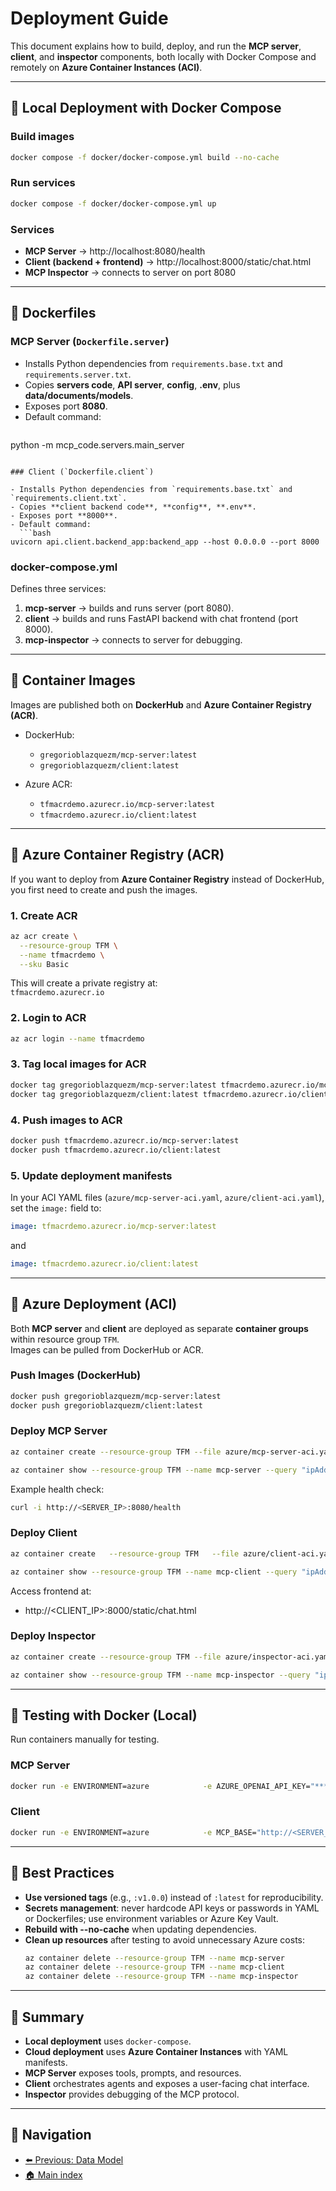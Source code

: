 # Deployment Guide

This document explains how to build, deploy, and run the **MCP server**,
**client**, and **inspector** components, both locally with Docker
Compose and remotely on **Azure Container Instances (ACI)**.

------------------------------------------------------------------------

## 🔹 Local Deployment with Docker Compose

### Build images

```bash
docker compose -f docker/docker-compose.yml build --no-cache
```

### Run services

```bash
docker compose -f docker/docker-compose.yml up
```

### Services

- **MCP Server** → http://localhost:8080/health  
- **Client (backend + frontend)** → http://localhost:8000/static/chat.html  
- **MCP Inspector** → connects to server on port 8080

------------------------------------------------------------------------

## 🔹 Dockerfiles

### MCP Server (`Dockerfile.server`)

- Installs Python dependencies from `requirements.base.txt` and `requirements.server.txt`.  
- Copies **servers code**, **API server**, **config**, **.env**, plus **data/documents/models**.  
- Exposes port **8080**.  
- Default command:  
  ```bash
python -m mcp_code.servers.main_server
```

### Client (`Dockerfile.client`)

- Installs Python dependencies from `requirements.base.txt` and `requirements.client.txt`.  
- Copies **client backend code**, **config**, **.env**.  
- Exposes port **8000**.  
- Default command:  
  ```bash
uvicorn api.client.backend_app:backend_app --host 0.0.0.0 --port 8000
```

### docker-compose.yml

Defines three services:  
1. **mcp-server** → builds and runs server (port 8080).  
2. **client** → builds and runs FastAPI backend with chat frontend (port 8000).  
3. **mcp-inspector** → connects to server for debugging.

------------------------------------------------------------------------

## 🔹 Container Images

Images are published both on **DockerHub** and **Azure Container Registry (ACR)**.

- DockerHub:  
  - `gregorioblazquezm/mcp-server:latest`  
  - `gregorioblazquezm/client:latest`  

- Azure ACR:  
  - `tfmacrdemo.azurecr.io/mcp-server:latest`  
  - `tfmacrdemo.azurecr.io/client:latest`  

------------------------------------------------------------------------

## 🔹 Azure Container Registry (ACR)

If you want to deploy from **Azure Container Registry** instead of DockerHub, you first need to create and push the images.

### 1. Create ACR

```bash
az acr create \
  --resource-group TFM \
  --name tfmacrdemo \
  --sku Basic
```

This will create a private registry at:  
`tfmacrdemo.azurecr.io`

### 2. Login to ACR

```bash
az acr login --name tfmacrdemo
```

### 3. Tag local images for ACR

```bash
docker tag gregorioblazquezm/mcp-server:latest tfmacrdemo.azurecr.io/mcp-server:latest
docker tag gregorioblazquezm/client:latest tfmacrdemo.azurecr.io/client:latest
```

### 4. Push images to ACR

```bash
docker push tfmacrdemo.azurecr.io/mcp-server:latest
docker push tfmacrdemo.azurecr.io/client:latest
```

### 5. Update deployment manifests

In your ACI YAML files (`azure/mcp-server-aci.yaml`, `azure/client-aci.yaml`), set the `image:` field to:

```yaml
image: tfmacrdemo.azurecr.io/mcp-server:latest
```

and

```yaml
image: tfmacrdemo.azurecr.io/client:latest
```

------------------------------------------------------------------------

## 🔹 Azure Deployment (ACI)

Both **MCP server** and **client** are deployed as separate **container
groups** within resource group `TFM`.  
Images can be pulled from DockerHub or ACR.

### Push Images (DockerHub)

```bash
docker push gregorioblazquezm/mcp-server:latest
docker push gregorioblazquezm/client:latest
```

### Deploy MCP Server

```bash
az container create --resource-group TFM --file azure/mcp-server-aci.yaml

az container show --resource-group TFM --name mcp-server --query "ipAddress.ip" -o tsv
```

Example health check:  

```bash
curl -i http://<SERVER_IP>:8080/health
```

### Deploy Client

```bash
az container create   --resource-group TFM   --file azure/client-aci.yaml   --environment-variables       AZURE_OPENAI_API_KEY="***"       USERS='{"user":"**password**","user2":"**password**"}'

az container show --resource-group TFM --name mcp-client --query "ipAddress.ip" -o tsv
```

Access frontend at:  
- http://<CLIENT_IP>:8000/static/chat.html

### Deploy Inspector

```bash
az container create --resource-group TFM --file azure/inspector-aci.yaml

az container show --resource-group TFM --name mcp-inspector --query "ipAddress.ip" -o tsv
```

------------------------------------------------------------------------

## 🔹 Testing with Docker (Local)

Run containers manually for testing.

### MCP Server

```bash
docker run -e ENVIRONMENT=azure            -e AZURE_OPENAI_API_KEY="***"            -e USERS='{"user":"**password**"}'            -p 8080:8080 tfmacrdemo.azurecr.io/mcp-server:latest
```

### Client

```bash
docker run -e ENVIRONMENT=azure            -e MCP_BASE="http://<SERVER_IP>:8080/mcp/"            -e AZURE_OPENAI_API_KEY="***"            -e USERS='{"user":"**password**"}'            -p 8000:8000 tfmacrdemo.azurecr.io/client:latest
```

------------------------------------------------------------------------

## 🔹 Best Practices

- **Use versioned tags** (e.g., `:v1.0.0`) instead of `:latest` for reproducibility.  
- **Secrets management**: never hardcode API keys or passwords in YAML or Dockerfiles; use environment variables or Azure Key Vault.  
- **Rebuild with --no-cache** when updating dependencies.  
- **Clean up resources** after testing to avoid unnecessary Azure costs:  
  ```bash
  az container delete --resource-group TFM --name mcp-server
  az container delete --resource-group TFM --name mcp-client
  az container delete --resource-group TFM --name mcp-inspector
  ```

------------------------------------------------------------------------

## 🔹 Summary

- **Local deployment** uses `docker-compose`.  
- **Cloud deployment** uses **Azure Container Instances** with YAML manifests.  
- **MCP Server** exposes tools, prompts, and resources.  
- **Client** orchestrates agents and exposes a user-facing chat interface.  
- **Inspector** provides debugging of the MCP protocol.

------------------------------------------------------------------------

## 🧭 Navigation

- [⬅️ Previous: Data Model](/05_data_model.md)
- [🏠 Main index](../README.md#documentation)